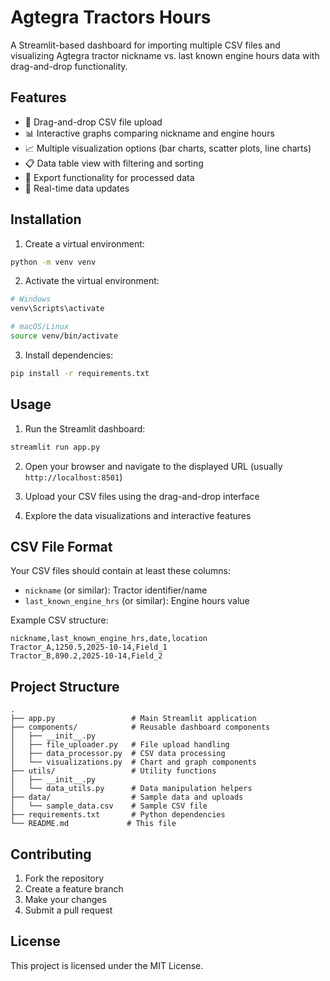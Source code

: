 # Agtegra Tractors Hours

A Streamlit-based dashboard for importing multiple CSV files and visualizing Agtegra tractor nickname vs. last known engine hours data with drag-and-drop functionality.

## Features

- 📁 Drag-and-drop CSV file upload
- 📊 Interactive graphs comparing nickname and engine hours
- 📈 Multiple visualization options (bar charts, scatter plots, line charts)
- 📋 Data table view with filtering and sorting
- 💾 Export functionality for processed data
- 🔄 Real-time data updates

## Installation

1. Create a virtual environment:
```bash
python -m venv venv
```

2. Activate the virtual environment:
```bash
# Windows
venv\Scripts\activate

# macOS/Linux
source venv/bin/activate
```

3. Install dependencies:
```bash
pip install -r requirements.txt
```

## Usage

1. Run the Streamlit dashboard:
```bash
streamlit run app.py
```

2. Open your browser and navigate to the displayed URL (usually `http://localhost:8501`)

3. Upload your CSV files using the drag-and-drop interface

4. Explore the data visualizations and interactive features

## CSV File Format

Your CSV files should contain at least these columns:
- `nickname` (or similar): Tractor identifier/name
- `last_known_engine_hrs` (or similar): Engine hours value

Example CSV structure:
```csv
nickname,last_known_engine_hrs,date,location
Tractor_A,1250.5,2025-10-14,Field_1
Tractor_B,890.2,2025-10-14,Field_2
```

## Project Structure

```
.
├── app.py                 # Main Streamlit application
├── components/            # Reusable dashboard components
│   ├── __init__.py
│   ├── file_uploader.py   # File upload handling
│   ├── data_processor.py  # CSV data processing
│   └── visualizations.py  # Chart and graph components
├── utils/                 # Utility functions
│   ├── __init__.py
│   └── data_utils.py      # Data manipulation helpers
├── data/                  # Sample data and uploads
│   └── sample_data.csv    # Sample CSV file
├── requirements.txt       # Python dependencies
└── README.md             # This file
```

## Contributing

1. Fork the repository
2. Create a feature branch
3. Make your changes
4. Submit a pull request

## License

This project is licensed under the MIT License.
